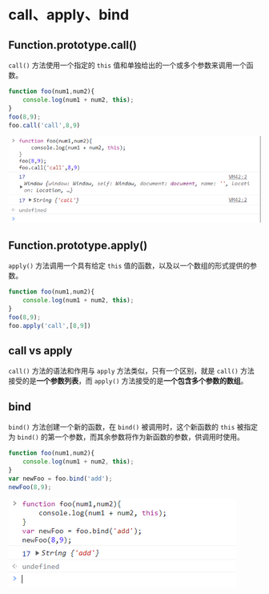 # call、apply、bind

## Function.prototype.call()

`call()` 方法使用一个指定的 `this` 值和单独给出的一个或多个参数来调用一个函数。

```js
function foo(num1,num2){
    console.log(num1 + num2, this);
}
foo(8,9);
foo.call('call',8,9)
```

![image](../images6/218/01.png)

## Function.prototype.apply()

`apply()` 方法调用一个具有给定 `this` 值的函数，以及以一个数组的形式提供的参数。

```js
function foo(num1,num2){
    console.log(num1 + num2, this);
}
foo(8,9);
foo.apply('call',[8,9])
```

## call vs apply

`call()` 方法的语法和作用与 `apply` 方法类似，只有一个区别，就是 `call()` 方法接受的是**一个参数列表**，而 `apply()` 方法接受的是**一个包含多个参数的数组**。

## bind

`bind()` 方法创建一个新的函数，在 `bind()` 被调用时，这个新函数的 `this` 被指定为 `bind()` 的第一个参数，而其余参数将作为新函数的参数，供调用时使用。

```js
function foo(num1,num2){
    console.log(num1 + num2, this);
}
var newFoo = foo.bind('add');
newFoo(8,9);
```

![image](../images6/218/02.png)

























